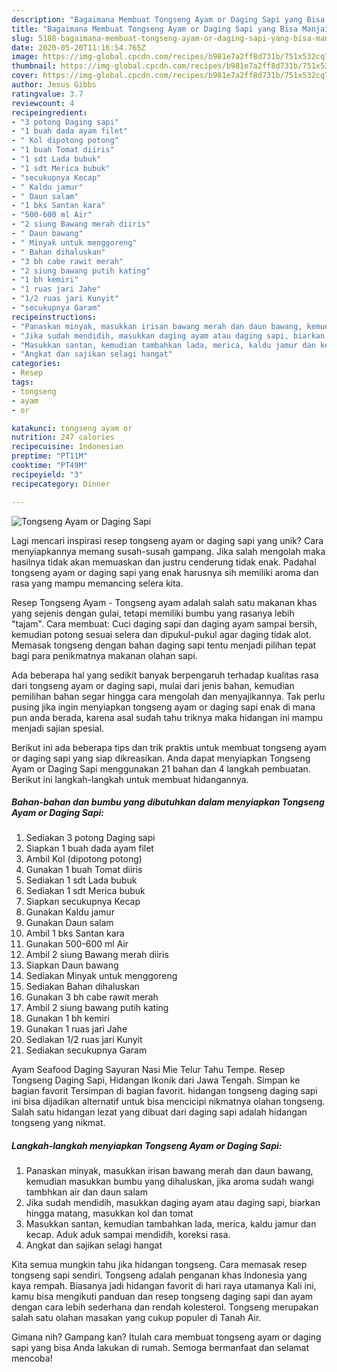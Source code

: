 ```yaml
---
description: "Bagaimana Membuat Tongseng Ayam or Daging Sapi yang Bisa Manjain Lidah"
title: "Bagaimana Membuat Tongseng Ayam or Daging Sapi yang Bisa Manjain Lidah"
slug: 5188-bagaimana-membuat-tongseng-ayam-or-daging-sapi-yang-bisa-manjain-lidah
date: 2020-05-20T11:16:54.765Z
image: https://img-global.cpcdn.com/recipes/b981e7a2ff8d731b/751x532cq70/tongseng-ayam-or-daging-sapi-foto-resep-utama.jpg
thumbnail: https://img-global.cpcdn.com/recipes/b981e7a2ff8d731b/751x532cq70/tongseng-ayam-or-daging-sapi-foto-resep-utama.jpg
cover: https://img-global.cpcdn.com/recipes/b981e7a2ff8d731b/751x532cq70/tongseng-ayam-or-daging-sapi-foto-resep-utama.jpg
author: Jesus Gibbs
ratingvalue: 3.7
reviewcount: 4
recipeingredient:
- "3 potong Daging sapi"
- "1 buah dada ayam filet"
- " Kol dipotong potong"
- "1 buah Tomat diiris"
- "1 sdt Lada bubuk"
- "1 sdt Merica bubuk"
- "secukupnya Kecap"
- " Kaldu jamur"
- " Daun salam"
- "1 bks Santan kara"
- "500-600 ml Air"
- "2 siung Bawang merah diiris"
- " Daun bawang"
- " Minyak untuk menggoreng"
- " Bahan dihaluskan"
- "3 bh cabe rawit merah"
- "2 siung bawang putih kating"
- "1 bh kemiri"
- "1 ruas jari Jahe"
- "1/2 ruas jari Kunyit"
- "secukupnya Garam"
recipeinstructions:
- "Panaskan minyak, masukkan irisan bawang merah dan daun bawang, kemudian masukkan bumbu yang dihaluskan, jika aroma sudah wangi tambhkan air dan daun salam"
- "Jika sudah mendidih, masukkan daging ayam atau daging sapi, biarkan hingga matang, masukkan kol dan tomat"
- "Masukkan santan, kemudian tambahkan lada, merica, kaldu jamur dan kecap. Aduk aduk sampai mendidih, koreksi rasa."
- "Angkat dan sajikan selagi hangat"
categories:
- Resep
tags:
- tongseng
- ayam
- or

katakunci: tongseng ayam or 
nutrition: 247 calories
recipecuisine: Indonesian
preptime: "PT11M"
cooktime: "PT49M"
recipeyield: "3"
recipecategory: Dinner

---
```



![Tongseng Ayam or Daging Sapi](https://img-global.cpcdn.com/recipes/b981e7a2ff8d731b/751x532cq70/tongseng-ayam-or-daging-sapi-foto-resep-utama.jpg)

Lagi mencari inspirasi resep tongseng ayam or daging sapi yang unik? Cara menyiapkannya memang susah-susah gampang. Jika salah mengolah maka hasilnya tidak akan memuaskan dan justru cenderung tidak enak. Padahal tongseng ayam or daging sapi yang enak harusnya sih memiliki aroma dan rasa yang mampu memancing selera kita.

Resep Tongseng Ayam - Tongseng ayam adalah salah satu makanan khas yang sejenis dengan gulai, tetapi memiliki bumbu yang rasanya lebih &#34;tajam&#34;. Cara membuat: Cuci daging sapi dan daging ayam sampai bersih, kemudian potong sesuai selera dan dipukul-pukul agar daging tidak alot. Memasak tongseng dengan bahan daging sapi tentu menjadi pilihan tepat bagi para penikmatnya makanan olahan sapi.

Ada beberapa hal yang sedikit banyak berpengaruh terhadap kualitas rasa dari tongseng ayam or daging sapi, mulai dari jenis bahan, kemudian pemilihan bahan segar hingga cara mengolah dan menyajikannya. Tak perlu pusing jika ingin menyiapkan tongseng ayam or daging sapi enak di mana pun anda berada, karena asal sudah tahu triknya maka hidangan ini mampu menjadi sajian spesial.


Berikut ini ada beberapa tips dan trik praktis untuk membuat tongseng ayam or daging sapi yang siap dikreasikan. Anda dapat menyiapkan Tongseng Ayam or Daging Sapi menggunakan 21 bahan dan 4 langkah pembuatan. Berikut ini langkah-langkah untuk membuat hidangannya.

<!--inarticleads1-->

##### Bahan-bahan dan bumbu yang dibutuhkan dalam menyiapkan Tongseng Ayam or Daging Sapi:

1. Sediakan 3 potong Daging sapi
1. Siapkan 1 buah dada ayam filet
1. Ambil  Kol (dipotong potong)
1. Gunakan 1 buah Tomat diiris
1. Sediakan 1 sdt Lada bubuk
1. Sediakan 1 sdt Merica bubuk
1. Siapkan secukupnya Kecap
1. Gunakan  Kaldu jamur
1. Gunakan  Daun salam
1. Ambil 1 bks Santan kara
1. Gunakan 500-600 ml Air
1. Ambil 2 siung Bawang merah diiris
1. Siapkan  Daun bawang
1. Sediakan  Minyak untuk menggoreng
1. Sediakan  Bahan dihaluskan
1. Gunakan 3 bh cabe rawit merah
1. Ambil 2 siung bawang putih kating
1. Gunakan 1 bh kemiri
1. Gunakan 1 ruas jari Jahe
1. Sediakan 1/2 ruas jari Kunyit
1. Sediakan secukupnya Garam


Ayam Seafood Daging Sayuran Nasi Mie Telur Tahu Tempe. Resep Tongseng Daging Sapi, Hidangan Ikonik dari Jawa Tengah. Simpan ke bagian favorit Tersimpan di bagian favorit. hidangan tongseng daging sapi ini bisa dijadikan alternatif untuk bisa mencicipi nikmatnya olahan tongseng. Salah satu hidangan lezat yang dibuat dari daging sapi adalah hidangan tongseng yang nikmat. 

<!--inarticleads2-->

##### Langkah-langkah menyiapkan Tongseng Ayam or Daging Sapi:

1. Panaskan minyak, masukkan irisan bawang merah dan daun bawang, kemudian masukkan bumbu yang dihaluskan, jika aroma sudah wangi tambhkan air dan daun salam
1. Jika sudah mendidih, masukkan daging ayam atau daging sapi, biarkan hingga matang, masukkan kol dan tomat
1. Masukkan santan, kemudian tambahkan lada, merica, kaldu jamur dan kecap. Aduk aduk sampai mendidih, koreksi rasa.
1. Angkat dan sajikan selagi hangat


Kita semua mungkin tahu jika hidangan tongseng. Cara memasak resep tongseng sapi sendiri. Tongseng adalah penganan khas Indonesia yang kaya rempah. Biasanya jadi hidangan favorit di hari raya utamanya Kali ini, kamu bisa mengikuti panduan dan resep tongseng daging sapi dan ayam dengan cara lebih sederhana dan rendah kolesterol. Tongseng merupakan salah satu olahan masakan yang cukup populer di Tanah Air. 

Gimana nih? Gampang kan? Itulah cara membuat tongseng ayam or daging sapi yang bisa Anda lakukan di rumah. Semoga bermanfaat dan selamat mencoba!
